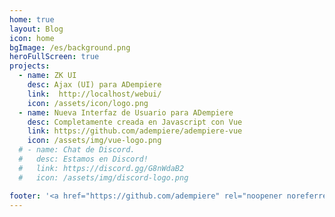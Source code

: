 ```yaml
---
home: true
layout: Blog
icon: home
bgImage: /es/background.png
heroFullScreen: true
projects:
  - name: ZK UI
    desc: Ajax (UI) para ADempiere
    link:  http://localhost/webui/
    icon: /assets/icon/logo.png
  - name: Nueva Interfaz de Usuario para ADempiere
    desc: Completamente creada en Javascript con Vue
    link: https://github.com/adempiere/adempiere-vue
    icon: /assets/img/vue-logo.png
  # - name: Chat de Discord.
  #   desc: Estamos en Discord!
  #   link: https://discord.gg/G8nWdaB2
  #   icon: /assets/img/discord-logo.png

footer: '<a href="https://github.com/adempiere" rel="noopener noreferrer" target="_blank">Comunidad ADempiere</a> | <a href="/about/site">Acerca De</a>'
---
```

